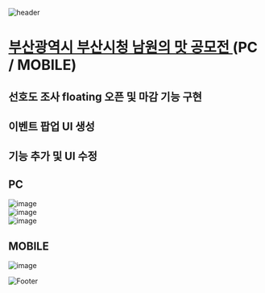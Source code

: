 ![header](https://capsule-render.vercel.app/api?type=wave&color=auto&height=150&section=header&text=2024.%2011.%2005%20-%2012.%2018&fontSize=60)

# <a href="https://xn--q20bm8okyktpa.com/"> 부산광역시 부산시청 남원의 맛 공모전 </a> (PC / MOBILE)
## 선호도 조사 floating 오픈 및 마감 기능 구현
## 이벤트 팝업 UI 생성
## 기능 추가 및 UI 수정

## PC
![image](https://github.com/user-attachments/assets/778f59f1-6ce0-4416-9ed2-80b7d3ec1bc4) <br>
![image](https://github.com/user-attachments/assets/1debac0e-2ea8-4e51-bba5-f0fbb80a299b) <br>
![image](https://github.com/user-attachments/assets/1751e649-b30a-435d-9bb8-e74b1387c4fa) <br>


## MOBILE
![image](https://github.com/user-attachments/assets/5e779d6b-8528-4324-bf5e-0eab0aa63100)



![Footer](https://capsule-render.vercel.app/api?type=waving&color=auto&height=200&section=footer)








